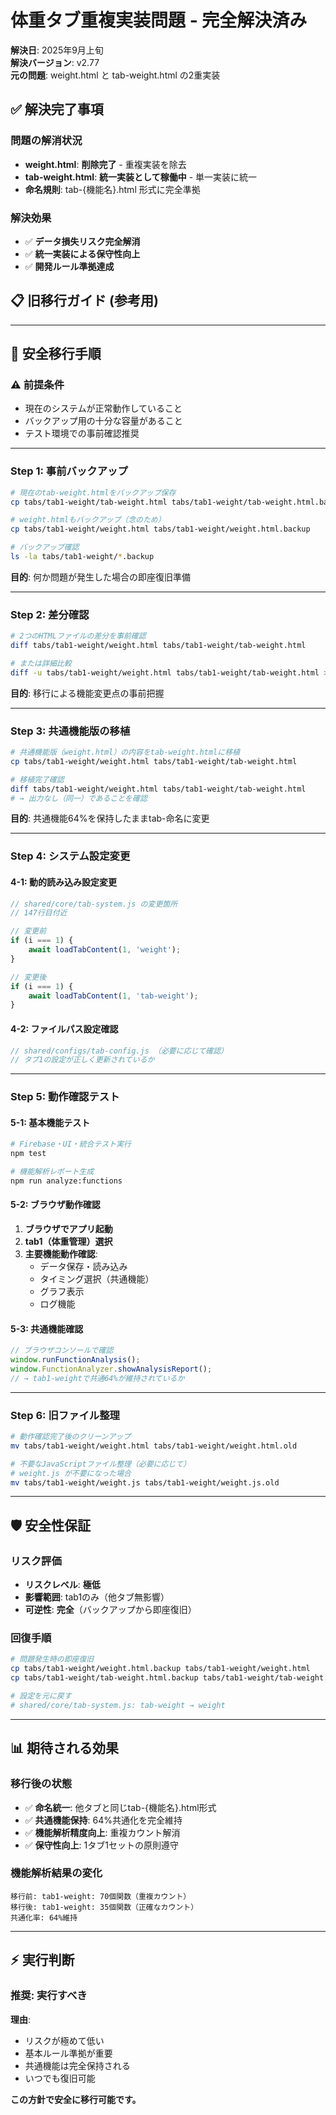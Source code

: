 # 体重タブ重複実装問題 - 完全解決済み

**解決日**: 2025年9月上旬  
**解決バージョン**: v2.77  
**元の問題**: weight.html と tab-weight.html の2重実装

## ✅ **解決完了事項**

### **問題の解消状況**
- **weight.html**: **削除完了** - 重複実装を除去
- **tab-weight.html**: **統一実装として稼働中** - 単一実装に統一
- **命名規則**: tab-{機能名}.html 形式に完全準拠

### **解決効果**
- ✅ **データ損失リスク完全解消**
- ✅ **統一実装による保守性向上**
- ✅ **開発ルール準拠達成**

## 📋 **旧移行ガイド** (参考用)

---

## 🔧 **安全移行手順**

### **⚠️ 前提条件**
- 現在のシステムが正常動作していること
- バックアップ用の十分な容量があること
- テスト環境での事前確認推奨

---

### **Step 1: 事前バックアップ**

```bash
# 現在のtab-weight.htmlをバックアップ保存
cp tabs/tab1-weight/tab-weight.html tabs/tab1-weight/tab-weight.html.backup

# weight.htmlもバックアップ（念のため）
cp tabs/tab1-weight/weight.html tabs/tab1-weight/weight.html.backup

# バックアップ確認
ls -la tabs/tab1-weight/*.backup
```

**目的**: 何か問題が発生した場合の即座復旧準備

---

### **Step 2: 差分確認**

```bash
# 2つのHTMLファイルの差分を事前確認
diff tabs/tab1-weight/weight.html tabs/tab1-weight/tab-weight.html

# または詳細比較
diff -u tabs/tab1-weight/weight.html tabs/tab1-weight/tab-weight.html > weight_migration_diff.txt
```

**目的**: 移行による機能変更点の事前把握

---

### **Step 3: 共通機能版の移植**

```bash
# 共通機能版（weight.html）の内容をtab-weight.htmlに移植
cp tabs/tab1-weight/weight.html tabs/tab1-weight/tab-weight.html

# 移植完了確認
diff tabs/tab1-weight/weight.html tabs/tab1-weight/tab-weight.html
# → 出力なし（同一）であることを確認
```

**目的**: 共通機能64%を保持したままtab-命名に変更

---

### **Step 4: システム設定変更**

#### **4-1: 動的読み込み設定変更**

```javascript
// shared/core/tab-system.js の変更箇所
// 147行目付近

// 変更前
if (i === 1) {
    await loadTabContent(1, 'weight');
}

// 変更後  
if (i === 1) {
    await loadTabContent(1, 'tab-weight');
}
```

#### **4-2: ファイルパス設定確認**

```javascript
// shared/configs/tab-config.js （必要に応じて確認）
// タブ1の設定が正しく更新されているか
```

---

### **Step 5: 動作確認テスト**

#### **5-1: 基本機能テスト**
```bash
# Firebase・UI・統合テスト実行
npm test

# 機能解析レポート生成
npm run analyze:functions
```

#### **5-2: ブラウザ動作確認**
1. **ブラウザでアプリ起動**
2. **tab1（体重管理）選択**
3. **主要機能動作確認**:
   - データ保存・読み込み
   - タイミング選択（共通機能）
   - グラフ表示
   - ログ機能

#### **5-3: 共通機能確認**
```javascript
// ブラウザコンソールで確認
window.runFunctionAnalysis();
window.FunctionAnalyzer.showAnalysisReport();
// → tab1-weightで共通64%が維持されているか
```

---

### **Step 6: 旧ファイル整理**

```bash
# 動作確認完了後のクリーンアップ
mv tabs/tab1-weight/weight.html tabs/tab1-weight/weight.html.old

# 不要なJavaScriptファイル整理（必要に応じて）
# weight.js が不要になった場合
mv tabs/tab1-weight/weight.js tabs/tab1-weight/weight.js.old
```

---

## 🛡️ **安全性保証**

### **リスク評価**
- **リスクレベル**: **極低**
- **影響範囲**: tab1のみ（他タブ無影響）
- **可逆性**: **完全**（バックアップから即座復旧）

### **回復手順**
```bash
# 問題発生時の即座復旧
cp tabs/tab1-weight/weight.html.backup tabs/tab1-weight/weight.html
cp tabs/tab1-weight/tab-weight.html.backup tabs/tab1-weight/tab-weight.html

# 設定を元に戻す
# shared/core/tab-system.js: tab-weight → weight
```

---

## 📊 **期待される効果**

### **移行後の状態**
- ✅ **命名統一**: 他タブと同じtab-{機能名}.html形式
- ✅ **共通機能保持**: 64%共通化を完全維持
- ✅ **機能解析精度向上**: 重複カウント解消
- ✅ **保守性向上**: 1タブ1セットの原則遵守

### **機能解析結果の変化**
```
移行前: tab1-weight: 70個関数（重複カウント）
移行後: tab1-weight: 35個関数（正確なカウント）
共通化率: 64%維持
```

---

## ⚡ **実行判断**

### **推奨**: **実行すべき**
**理由**: 
- リスクが極めて低い
- 基本ルール準拠が重要  
- 共通機能は完全保持される
- いつでも復旧可能

**この方針で安全に移行可能です。**